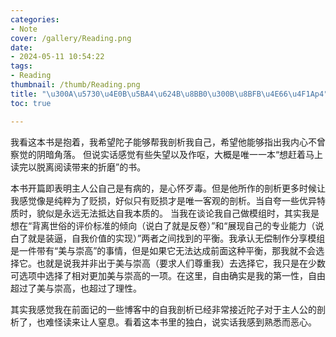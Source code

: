 ```yaml
---
categories:
- Note
cover: /gallery/Reading.png
date:
- 2024-05-11 10:54:22
tags:
- Reading
thumbnail: /thumb/Reading.png
title: "\u300A\u5730\u4E0B\u5BA4\u624B\u8BB0\u300B\u8BFB\u4E66\u4F1Ap4"
toc: true

---
```

我看这本书是抱着，我希望陀子能够帮我剖析我自己，希望他能够指出我内心不曾察觉的阴暗角落。
但说实话感觉有些失望以及作呕，大概是唯一一本“想赶着马上读完以脱离阅读带来的折磨”的书。

本书开篇即表明主人公自己是有病的，是心怀歹毒。但是他所作的剖析更多时候让我感觉像是纯粹为了贬损，好似只有贬损才是唯一客观的剖析。当自夸一些优异特质时，貌似是永远无法抵达自我本质的。
当我在谈论我自己做模组时，其实我是想在“背离世俗的评价标准的倾向（说白了就是反卷）”和“展现自己的专业能力（说白了就是装逼，自我价值的实现）”两者之间找到的平衡。我承认无偿制作分享模组是一件带有“美与崇高”的事情，但是如果它无法达成前面这种平衡，那我就不会选择它。也就是说我并非出于美与崇高（要求人们尊重我）去选择它，我只是在少数可选项中选择了相对更加美与崇高的一项。在这里，自由确实是我的第一性，自由超过了美与崇高，也超过了理性。

其实我感觉我在前面记的一些博客中的自我剖析已经非常接近陀子对于主人公的剖析了，也难怪读来让人窒息。看着这本书里的独白，说实话我感到熟悉而恶心。



